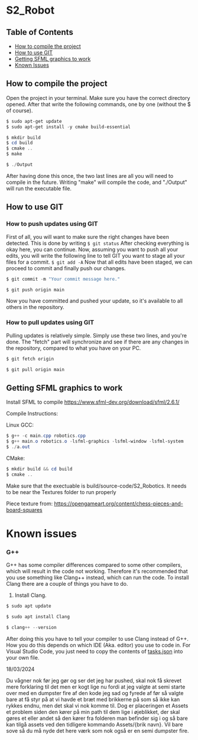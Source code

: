 # S2_Robot

## Table of Contents
- [How to compile the project](#how-to-compile-the-project)
- [How to use GIT](#how-to-use-git)
- [Getting SFML graphics to work](#getting-sfml-graphics-to-work )
- [Known Issues](#known-issues)

## How to compile the project
Open the project in your terminal. Make sure you have the correct directory opened.
After that write the following commands, one by one (without the $ of course).

```powershell
$ sudo apt-get update
$ sudo apt-get install -y cmake build-essential

$ mkdir build
$ cd build
$ cmake ..
$ make

$ ./Output
```

After having done this once, the two last lines are all you will need to compile in the future.
Writing "make" will compile the code, and "./Output" will run the executable file.

## How to use GIT
### How to push updates using GIT
First of all, you will want to make sure the right changes have been detected. This is done by writing
`$ git status`
After checking everything is okay here, you can continue.
Now, assuming you want to push all your edits, you will write the following line to tell GIT you want to stage all your files for a commit.
`$ git add -A`
Now that all edits have been staged, we can proceed to commit and finally push our changes.
```powershell
$ git commit -m "Your commit message here."

$ git push origin main
```
Now you have committed and pushed your update, so it's available to all others in the repository.

### How to pull updates using GIT
Pulling updates is relatively simple. Simply use these two lines, and you're done.
The "fetch" part will synchronize and see if there are any changes in the repository, compared to what you have on your PC.

```powershell
$ git fetch origin

$ git pull origin main
```

## Getting SFML graphics to work 

Install SFML to compile 
https://www.sfml-dev.org/download/sfml/2.6.1/

Compile Instructions: 

Linux GCC:

```powershell
$ g++ -c main.cpp robotics.cpp 
$ g++ main.o robotics.o -lsfml-graphics -lsfml-window -lsfml-system
$ ./a.out 
```


CMake: 
```powershell
$ mkdir build && cd build 
$ cmake .. 
```
Make sure that the exectuable is build/source-code/S2_Robotics. It needs to be near the Textures folder to run properly


Piece texture from: 
https://opengameart.org/content/chess-pieces-and-board-squares

# Known issues
### G++
G++ has some compiler differences compared to some other compilers, which will result in the code not working.
Therefore it's recommended that you use something like Clang++ instead, which can run the code.
To install Clang there are a couple of things you have to do.
1) Install Clang.
```powershell
$ sudo apt update

$ sudo apt install Clang

$ clang++ --version
```

After doing this you have to tell your compiler to use Clang instead of G++. How you do this depends on which IDE (Aka. editor) you use to code in.
For Visual Studio Code, you just need to copy the contents of [tasks.json]([URL_to_File](https://github.com/DrDarkDK/S2_Robot/blob/main/.vscode/tasks.json)https://github.com/DrDarkDK/S2_Robot/blob/main/.vscode/tasks.json) into your own file.



18/03/2024

Du vågner nok før jeg gør og ser det jeg har pushed, skal nok få skrevet mere forklaring til det men er kogt lige nu fordi at jeg valgte at semi starte over med en dumpster fire af den kode jeg sad og fyrede af før så valgte bare at få styr på at vi havde et bræt med brikkerne på som så ikke kan rykkes endnu, men det skal vi nok komme til. Dog er placeringen et Assets et problem siden den kører på min path til dem lige i øjeblikket, der skal gøres et eller andet så den kører fra folderen man befinder sig i og så bare kan tilgå assets ved den tidligere kommando Assets/{brik navn}. Vil bare sove så du må nyde det here værk som nok også er en semi dumpster fire. 